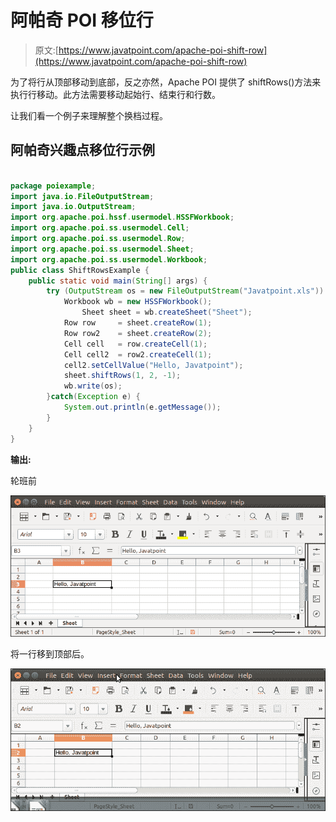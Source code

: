 # 阿帕奇 POI 移位行

> 原文:[https://www.javatpoint.com/apache-poi-shift-row](https://www.javatpoint.com/apache-poi-shift-row)

为了将行从顶部移动到底部，反之亦然，Apache POI 提供了 shiftRows()方法来执行行移动。此方法需要移动起始行、结束行和行数。

让我们看一个例子来理解整个换档过程。

## 阿帕奇兴趣点移位行示例

```java

package poiexample;
import java.io.FileOutputStream;
import java.io.OutputStream;
import org.apache.poi.hssf.usermodel.HSSFWorkbook;
import org.apache.poi.ss.usermodel.Cell;
import org.apache.poi.ss.usermodel.Row;
import org.apache.poi.ss.usermodel.Sheet;
import org.apache.poi.ss.usermodel.Workbook;
public class ShiftRowsExample {
	public static void main(String[] args) {
		try (OutputStream os = new FileOutputStream("Javatpoint.xls")) {
			Workbook wb = new HSSFWorkbook();
	            Sheet sheet = wb.createSheet("Sheet");
			Row row     = sheet.createRow(1);
			Row row2    = sheet.createRow(2);
			Cell cell   = row.createCell(1);
			Cell cell2  = row2.createCell(1);
			cell2.setCellValue("Hello, Javatpoint");			
	        sheet.shiftRows(1, 2, -1);
	        wb.write(os);
	    }catch(Exception e) {
	    	System.out.println(e.getMessage());
	    }		
	}
}

```

**输出:**

轮班前

![Apache POI Shift Row](img/775ebf4e55d86bf6cf1d659570adfbf4.png)

将一行移到顶部后。

![Apache POI Shift Row](img/d8ac2e15d78c750246ccf3c875615e6d.png)